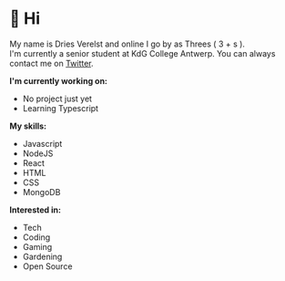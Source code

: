 # 👋 Hi

My name is Dries Verelst and online I go by as Threes ( 3 + s ).  
I'm currently a senior student at KdG College Antwerp.
You can always contact me on [Twitter](https://twitter.com/threeswastaken).

**I'm currently working on:**
- No project just yet
- Learning Typescript

**My skills:**
- Javascript
- NodeJS
- React
- HTML
- CSS
- MongoDB

**Interested in:**
- Tech
- Coding
- Gaming
- Gardening
- Open Source
